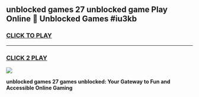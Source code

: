 
## unblocked games 27 unblocked game Play Online 👋 Unblocked Games #iu3kb
<h3>
<a href="https://premium.freeplayer.one?title=unblocked_games_27&ref=21F">CLICK TO PLAY</a></h3>
<hr>

<h3>
<a href="https://premium.freeplayer.one?title=unblocked_games_27&ref=21F">CLICK 2 PLAY</a>
  
</h3>

<a href="https://premium.freeplayer.one?title=unblocked_games_27&ref=21F/"><img src="https://clearcache.store/games.png"></a>


**unblocked games 27 games unblocked: Your Gateway to Fun and Accessible Online Gaming**
